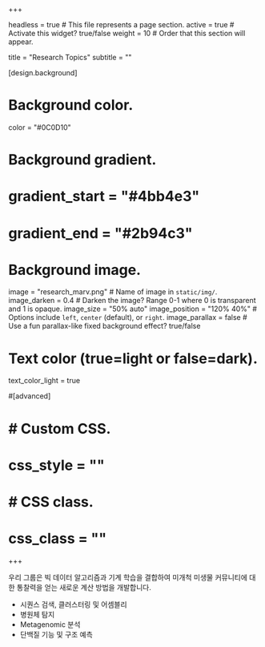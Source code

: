 +++

headless = true  # This file represents a page section.
active = true  # Activate this widget? true/false
weight = 10  # Order that this section will appear.

title = "Research Topics"
subtitle = ""


[design.background]
  # Background color.
  color = "#0C0D10"
  
  # Background gradient.
  # gradient_start = "#4bb4e3"
  # gradient_end = "#2b94c3"
  
  # Background image.
  image = "research_marv.png"  # Name of image in `static/img/`.
  image_darken = 0.4  # Darken the image? Range 0-1 where 0 is transparent and 1 is opaque.
  image_size = "50% auto"
  image_position = "120% 40%"  # Options include `left`, `center` (default), or `right`.
  image_parallax = false  # Use a fun parallax-like fixed background effect? true/false

  # Text color (true=light or false=dark).
  text_color_light = true

#[advanced]
# # Custom CSS. 
# css_style = ""
 
# # CSS class.
# css_class = ""
+++

우리 그룹은 빅 데이터 알고리즘과 기계 학습을 결합하여 미개척 미생물 커뮤니티에 대한 통찰력을 얻는 새로운 계산 방법을 개발합니다.
- 시퀀스 검색, 클러스터링 및 어셈블리 
- 병원체 탐지 
- Metagenomic 분석
- 단백질 기능 및 구조 예측 
